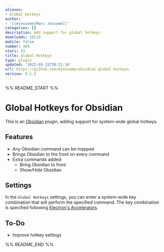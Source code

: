 ```yaml
---
aliases:
- Global Hotkeys
author:
- '[[mjessome|Marc Jessome]]'
categories: []
description: Add support for global hotkeys
downloads: 10119
mobile: false
number: 389
stars: 83
title: Global Hotkeys
type: plugin
updated: '2022-03-15T20:21:16'
url: https://github.com/mjessome/obsidian-global-hotkeys
version: 0.1.2
---
```


%% README_START %%

# Global Hotkeys for Obsidian

This is an [Obsidian](https://obsidian.md) plugin, adding support for system-wide global hotkeys.

## Features

- Any Obsidian command can be mapped
- Brings Obsidian to the front on every command
- Extra commands added:
  - Bring Obsidian to front
  - Show/Hide Obsidian

## Settings

In the `Global Hotkeys` settings, you can enter a system-wide key combination that
will perform the specified command. The key combination is specified following
[Electron's Accelerators](https://www.electronjs.org/docs/api/accelerator).

## To-Do

- Improve hotkey settings


%% README_END %%